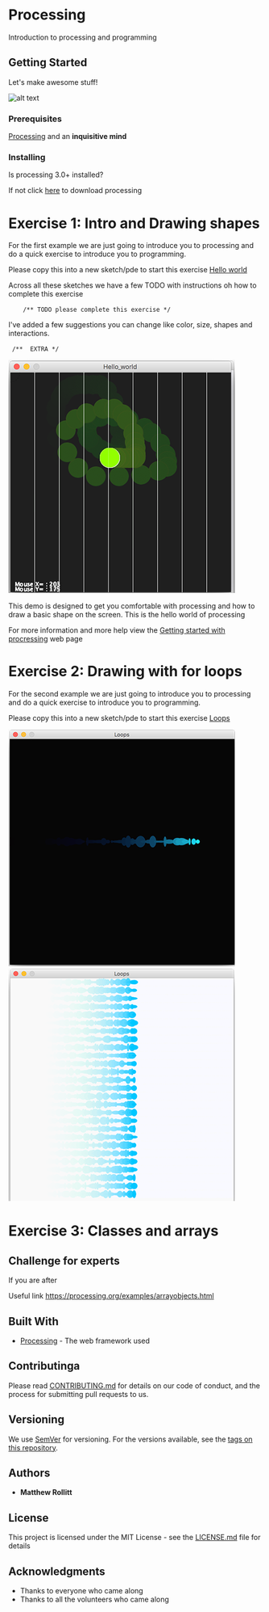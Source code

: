 # Processing

Introduction to processing and programming

## Getting Started

Let's make awesome stuff! 

![alt text](https://www.raspberrypi.org/app/uploads/2017/04/002_presSeries.jpg)

### Prerequisites

[Processing](https://processing.org/) and an **inquisitive mind**


### Installing

Is processing 3.0+ installed? 

If not click [here](https://processing.org/download) to download processing 

# Exercise 1: Intro and Drawing shapes

For the first example we are just going to introduce you to processing and do a quick exercise to introduce you to programming. 

Please copy this into a new sketch/pde to start this exercise [Hello world](/Exercises/Hello_world/Hello_world.pde)

Across all these sketches we have a few TODO with instructions oh how to complete this exercise  
```
	/** TODO please complete this exercise */
```
I've added a few suggestions you can change like color, size, shapes and interactions.

```
 /**  EXTRA */
```

![alt text](/Exercises/Images/exercise1.png)

This demo is designed to get you comfortable with processing and how to draw a basic shape on the screen. This is the hello world of processing 

For more information and more help view the [Getting started with procressing](https://processing.org/tutorials/gettingstarted/) web page


# Exercise 2: Drawing with for loops

For the second example we are just going to introduce you to processing and do a quick exercise to introduce you to programming. 


Please copy this into a new sketch/pde to start this exercise [Loops](/Exercises/Loops/Loops.pde)

![alt text](/Exercises/Images/exercise2.png)
![alt text](/Exercises/Images/exercise2goal.png)

# Exercise 3: Classes and arrays
 
## Challenge for experts 

If you are after 

Useful link https://processing.org/examples/arrayobjects.html

## Built With

* [Processing](https://processing.org/) - The web framework used

## Contributinga

Please read [CONTRIBUTING.md](https://gist.github.com/PurpleBooth/b24679402957c63ec426) for details on our code of conduct, and the process for submitting pull requests to us.

## Versioning

We use [SemVer](http://semver.org/) for versioning. For the versions available, see the [tags on this repository](https://github.com/your/project/tags). 

## Authors

* **Matthew Rollitt**

## License

This project is licensed under the MIT License - see the [LICENSE.md](LICENSE.md) file for details

## Acknowledgments

* Thanks to everyone who came along
* Thanks to all the volunteers who came along
